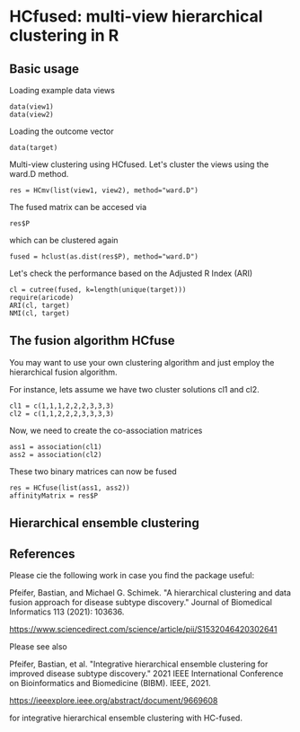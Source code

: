 # HCfused: multi-view hierarchical clustering in R 

## Basic usage

Loading example data views

```{r}
data(view1)
data(view2)
```

Loading the outcome vector

```{r}
data(target)
```

Multi-view clustering using HCfused.
Let's cluster the views using the ward.D method.

```{r}
res = HCmv(list(view1, view2), method="ward.D")
```

The fused matrix can be accesed via

```{r}
res$P
```

which can be clustered again

```{r}
fused = hclust(as.dist(res$P), method="ward.D")
```

Let's check the performance based on the Adjusted R Index (ARI)

```{r}
cl = cutree(fused, k=length(unique(target)))
require(aricode)
ARI(cl, target)
NMI(cl, target)
```

## The fusion algorithm HCfuse

You may want to use your own clustering algorithm and just employ the hierarchical fusion algorithm.

For instance, lets assume we have two cluster solutions cl1 and cl2.

```{r}
cl1 = c(1,1,1,2,2,2,3,3,3)
cl2 = c(1,1,2,2,2,3,3,3,3)
```

Now, we need to create the co-association matrices

```{r}
ass1 = association(cl1)
ass2 = association(cl2)
```

These two binary matrices can now be fused

```{r}
res = HCfuse(list(ass1, ass2))
affinityMatrix = res$P
```

## Hierarchical ensemble clustering



## References
Please cie the following work in case you find the package useful:


Pfeifer, Bastian, and Michael G. Schimek. "A hierarchical clustering and data fusion approach for disease subtype discovery." Journal of Biomedical Informatics 113 (2021): 103636.

https://www.sciencedirect.com/science/article/pii/S1532046420302641

Please see also

Pfeifer, Bastian, et al. "Integrative hierarchical ensemble clustering for improved disease subtype discovery." 2021 IEEE International Conference on Bioinformatics and Biomedicine (BIBM). IEEE, 2021.

https://ieeexplore.ieee.org/abstract/document/9669608

for integrative hierarchical ensemble clustering with HC-fused.
